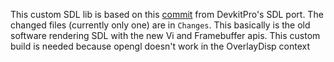 This custom SDL lib is based on this [commit](https://github.com/devkitPro/SDL/tree/077bac3730f8c244d609695592abc404dd415fd2) from DevkitPro's SDL port. The changed files (currently only one) are in `Changes`. This basically is the old software rendering SDL with the new Vi and Framebuffer apis. This custom build is needed because opengl doesn't work in the OverlayDisp context